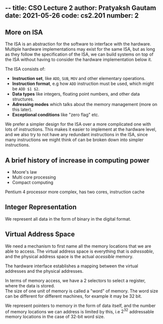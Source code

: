 --
title: CSO Lecture 2
author: Pratyaksh Gautam
date: 2021-05-26
code: cs2.201
number: 2
---

## More on ISA

The ISA is an abstraction for the software to interface with the hardware.
Multiple hardware implementations may exist for the same ISA, but as long
as they follow the specification of the ISA, we can build systems on top
of the ISA without having to consider the hardware implementation below it.

The ISA consists of:  
- **Instruction set**, like `ADD`, `SUB`, `MOV` and other elementary operations.  
- **Instruction format**, e.g how `ADD` instruction must be used, which might be `ADD $1 $2`.  
- **Data types** like integers, floating point numbers, and other data structures.  
- **Adressing modes** which talks about the memory management (more on this later).  
- **Exceptional conditions** like "zero flag" etc.  

We prefer a simpler design for the ISA over a more complicated one with lots of instructions.
This makes it easier to implement at the hardware level, and we also try to not have any redundant
instructions in the ISA, since many instructions we might think of can be broken down into simpler instructions.

## A brief history of increase in computing power

- Moore's law
- Multi core processing
- Compact computing

Pentium 4 processor
more complex, has two cores, instruction cache

## Integer Representation
We represent all data in the form of binary in the digital format.

## Virtual Address Space
We need a mechanism to first name all the memory locations that we are able to access.
The virtual address space is everything that is *adressable*, and the physical address space
is the actual *acessible* memory.

The hardware interface establishes a mapping between the virtual addresses and the physical addresses.

In terms of memory access, we have a 2 selectors to select a register, where the data is stored.  
The size of one unit of memory is called a "word" of memory. The word size can be different for different
machines, for example it may be 32 bit.

We represent pointers to memory in the form of data itself, and the number of memory locations
we can address is limited by this, i.e $2^{32}$ addressable memory locations in the case of 32-bit word size.
